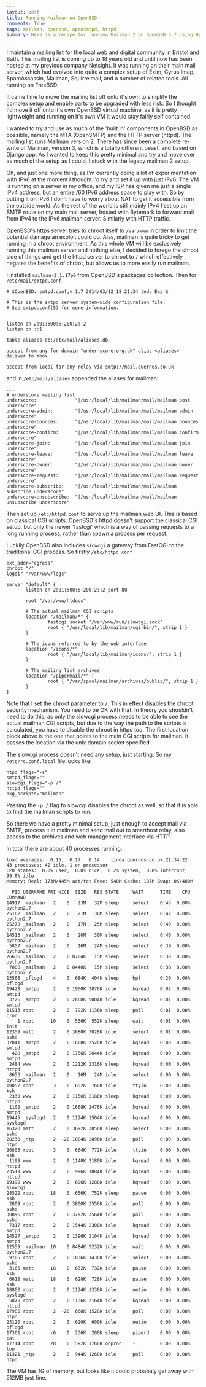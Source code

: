 ```yaml
---
layout: post
title: Running Mailman on OpenBSD
comments: True
tags: mailman, openbsd, opensmtpd, httpd
summary: Here is a recipe for running Mailman 2 on OpenBSD 5.7 using OpenBSD's own smtpd and httpd
---
```


I maintain a mailing list for the local web and digital community in Bristol and Bath. This mailing list is coming up to 18 years old and until now has been hosted at my previous company Netsight. It was running on their main mail server, which had evolved into quite a complex setup of Exim, Cyrus Imap, SpamAssassin, Mailman, Squirrelmail, and a number of related tools. All running on FreeBSD.

It came time to move the mailing list off onto it's own to simplify the complex setup and enable parts to be upgraded with less risk. So I thought I'd move it off onto it's own OpenBSD virtual machine, as it is pretty lightweight and running on it's own VM it would stay fairly self contained.

I wanted to try and use as much of the 'built in' components in OpenBSD as possible, namely the MTA (OpenSMTP) and the HTTP server (httpd). The mailing list runs Mailman version 2. There has since been a complete re-write of Mailman, version 3, which is a totally different beast, and based on Django app. As I wanted to keep this pretty minimal and try and move over as much of the setup as I could, I stuck with the legacy mailman 2 setup.

Oh, and just one more thing, as I'm currently doing a lot of experimentation with IPv6 at the moment I thought I'd try and set  it up with just IPv6. The VM is running on a server in my office, and my ISP has given me just a single IPv4 address, but an entire /60 IPv6 address space to play with. So by putting it on IPv6 I don't have to worry about NAT to get it accessible from the outside world. As the rest of the world is still mainly IPv4 I set up an SMTP route on my main mail server, hosted with Bytemark to forward mail from IPv4 to the IPv6 mailman server. Similarly with HTTP traffic.

OpenBSD's https server tries to chroot itself to `/var/www` in order to limit the potential damage an exploit could do. Alas, mailman is quite tricky to get running in a chroot environment. As this whole VM will be exclusively running this mailman server and nothing else, I decided to forego the chroot side of things and get the httpd server to chroot to `/` which effectively negates the benefits of chroot, but allows us to more easily run mailman.

I installed `mailman-2.1.17p0` from OpenBSD's packages collection. Then for `/etc/mail/smtpd.conf`

```
# $OpenBSD: smtpd.conf,v 1.7 2014/03/12 18:21:34 tedu Exp $

# This is the smtpd server system-wide configuration file.
# See smtpd.conf(5) for more information.


listen on 2a01:500:6:200:2::2
listen on ::1

table aliases db:/etc/mail/aliases.db

accept from any for domain "under-score.org.uk" alias <aliases> deliver to mbox

accept from local for any relay via smtp://mail.quernus.co.uk
```

and in `/etc/mail/aliases` appended the aliases for mailman:

```
...
# underscore mailing list
underscore:              "|/usr/local/lib/mailman/mail/mailman post underscore"
underscore-admin:        "|/usr/local/lib/mailman/mail/mailman admin underscore"
underscore-bounces:      "|/usr/local/lib/mailman/mail/mailman bounces underscore"
underscore-confirm:      "|/usr/local/lib/mailman/mail/mailman confirm underscore"
underscore-join:         "|/usr/local/lib/mailman/mail/mailman join underscore"
underscore-leave:        "|/usr/local/lib/mailman/mail/mailman leave underscore"
underscore-owner:        "|/usr/local/lib/mailman/mail/mailman owner underscore"
underscore-request:      "|/usr/local/lib/mailman/mail/mailman request underscore"
underscore-subscribe:    "|/usr/local/lib/mailman/mail/mailman subscribe underscore"
underscore-unsubscribe:  "|/usr/local/lib/mailman/mail/mailman unsubscribe underscore"
```

Then set up `/etc/httpd.conf` to serve up the mailman web UI. This is based on classical CGI scripts. OpenBSD's httpd doesn't support the classical CGI setup, but only the newer 'fastcgi' which is a way of passing requests to a long running process, rather than spawn a process per request.

Luckily OpenBSD also includes `slowcgi` a gateway from FastCGI to the traditional CGI process. So firstly `/etc/httpd.conf`

```
ext_addr="egress"
chroot "/"
logdir "/var/www/logs"

server "default" {
       listen on 2a01:500:6:200:2::2 port 80

       root "/var/www/htdocs"

       # The actual mailman CGI scripts
       location "/mailman/*" {
               fastcgi socket "/var/www/run/slowcgi.sock"
               root { "/usr/local/lib/mailman/cgi-bin/", strip 1 }
       }

       # The icons referred to by the web interface
       location "/icons/*" {
               root { "/usr/local/lib/mailman/icons/", strip 1 }
       }

       # The mailing list archives
       location "/pipermail/*" {
               root { "/var/spool/mailman/archives/public/", strip 1 }
       }
}
```

Note that I set the chroot parameter to `/`. This in effect disables the chroot security mechanism. You need to be OK with that. In theory you shouldn't need to do this, as only the slowcgi process needs to be able to see the actual mailman CGI scripts, but due to the way the path to the scripts is calculated, you have to disable the chroot in httpd too. The first location block above is the one that points to the main CGI scripts for mailman. It passes the location via the unix domain socket specified.

The slowcgi process doesn't need any setup, just starting. So my `/etc/rc.conf.local` file looks like:

```
ntpd_flags="-s"
smtpd_flags=""
slowcgi_flags="-p /"
httpd_flags=""
pkg_scripts="mailman"
```

Passing the `-p /` flag to slowcgi disables the chroot as well, so that it is able to find the mailman scripts to run.

So there we have a pretty minimal setup, just enough to accept mail via SMTP, process it in mailman and send mail out to smarthost relay, also access to the archives and web management interface via HTTP. 

In total there are about 40 processes running:

```
load averages:  0.15,  0.17,  0.14    linda.quernus.co.uk 21:34:22
43 processes: 42 idle, 1 on processor
CPU states:  0.0% user,  0.0% nice,  0.2% system,  0.0% interrupt, 99.8% idle
Memory: Real: 173M/445M act/tot Free: 540M Cache: 187M Swap: 0K/480M

  PID USERNAME PRI NICE  SIZE   RES STATE     WAIT      TIME    CPU COMMAND
14917 _mailman   2    0   23M   32M sleep     select    0:43  0.00% python2.7
25162 _mailman   2    0   21M   30M sleep     select    0:42  0.00% python2.7
25278 _mailman   2    0   17M   25M sleep     select    0:40  0.00% python2.7
14513 _mailman   2    0   20M   30M sleep     select    0:40  0.00% python2.7
 5857 _mailman   2    0   16M   24M sleep     select    0:39  0.00% python2.7
26636 _mailman   2    0 8704K   15M sleep     select    0:38  0.00% python2.7
 7008 _mailman   2    0 8440K   15M sleep     select    0:38  0.00% python2.7
13568 _pflogd    4    0  684K  404K sleep     bpf       0:20  0.00% pflogd
19428 _smtpq     2    0 1900K 2876K idle      kqread    0:02  0.00% smtpd
 3726 _smtpd     2    0 2868K 5004K idle      kqread    0:01  0.00% smtpd
11513 root       2    0  792K 1136K sleep     poll      0:01  0.00% cron
    1 root      10    0  536K  552K sleep     wait      0:01  0.00% init
12359 matt       2    0 3680K 3028K idle      select    0:01  0.00% sshd
32041 _smtpd     2    0 1608K 2520K idle      kqread    0:00  0.00% smtpd
  428 _smtpd     2    0 1756K 2644K idle      kqread    0:00  0.00% smtpd
 2484 www        2    0 1212K 2316K sleep     kqread    0:00  0.00% httpd
 8653 _mailman   2    0   16M   24M idle      select    0:00  0.00% python2.7
19052 root       3    0  652K  760K idle      ttyin     0:00  0.00% ksh
 2330 www        2    0 1156K 2180K sleep     kqread    0:00  0.00% httpd
 1102 _smtpd     2    0 1668K 2476K idle      kqread    0:00  0.00% smtpd
19445 _syslogd   2    0 1124K 1504K idle      kqread    0:00  0.00% syslogd
16320 matt       2    0 3692K 3056K sleep     select    0:00  0.00% sshd
28230 _ntp       2  -20 1084K 2896K idle      poll      0:00  0.00% ntpd
26805 root       3    0  664K  772K idle      ttyin     0:00  0.00% ksh
 1199 www        2    0 1140K 2180K idle      kqread    0:00  0.00% httpd
23519 www        2    0  996K 1884K idle      kqread    0:00  0.00% httpd
19390 www        2    0  696K 1288K idle      kqread    0:00  0.00% slowcgi
28522 root      18    0  656K  752K sleep     pause     0:00  0.00% ksh
 2809 root       2    0 3800K 3556K idle      poll      0:00  0.00% sshd
30896 root       2    0 3792K 3564K idle      poll      0:00  0.00% sshd
 7317 root       2    0 1544K 2300K idle      kqread    0:00  0.00% smtpd
14527 _smtpd     2    0 1396K 2104K idle      kqread    0:00  0.00% smtpd
12559 _mailman  10    0 8484K 5232K idle      wait      0:00  0.00% python2.7
 9705 root       2    0 1036K 1436K idle      select    0:00  0.00% sshd
 3165 matt      18    0  632K  732K idle      pause     0:00  0.00% ksh
 6618 matt      18    0  628K  728K idle      pause     0:00  0.00% ksh
18860 root       2    0 1124K 1336K idle      netio     0:00  0.00% syslogd
 5870 root       2    0 1136K 2164K idle      kqread    0:00  0.00% httpd
17986 root       2  -20  668K 1528K idle      poll      0:00  0.00% ntpd
23120 root       2    0  620K  600K idle      netio     0:00  0.00% pflogd
17361 root      -6    0  236K  200K sleep     piperd    0:00  0.00% cat
17714 root      28    0  592K 1760K onproc    -         0:00  0.00% top
11321 _ntp       2    0  944K 1260K idle      poll      0:00  0.00% ntpd
```


The VM has 1G of memory, but looks like it could probabaly get away with 512MB just fine.